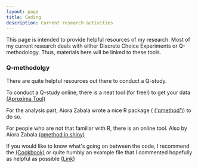 ```yaml
---
layout: page
title: Coding
description: Current research activities
---
```


This page is intended to provide helpful resources of my research. Most of my current research deals with either Discrete Choice Experiments or Q-methodology. Thus, materials here will be linked to these tools.

### Q-methodolgy

There are quite helpful resources out there to conduct a Q-study. 

To conduct a Q-study online, there is a neat tool (for free!) to get your data  <a href="https://github.com/aproxima/htmlq">(Aproxima Tool)</a>

For the analysis part, Aiora Zabala wrote a nice R package ( <a href="https://github.com/aiorazabala/qmethod">('qmethod')</a>) to do so.

For people who are not that familiar with R, there is an online tool. Also by Aiora Zabala <a href="https://azabala.shinyapps.io/qmethod-gui/">(qmethod in shiny)</a>

If you would like to know what's going on between the code, I recommend the <a href="https://github.com/aiorazabala/qmethod/wiki/Cookbook">(Cookbook)</a> or quite humbly an example file that I commented hopefully as helpful as possible <a href="https://raw.githack.com/crokology/QforR/master/Instructions.html">(Link)</a> 
